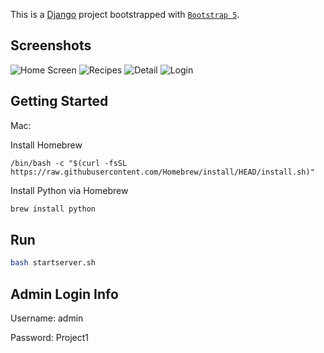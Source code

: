 This is a [Django](https://www.djangoproject.com/) project bootstrapped with [`Bootstrap 5`](https://getbootstrap.com/).

## Screenshots

![Home Screen](https://res.cloudinary.com/ywaychitaung/image/upload/v1686297129/Food%20Recipes/1_hs1ekz.png)
![Recipes](https://res.cloudinary.com/ywaychitaung/image/upload/v1686297129/Food%20Recipes/2_vktkvn.png)
![Detail](https://res.cloudinary.com/ywaychitaung/image/upload/v1686297129/Food%20Recipes/3_okden1.png)
![Login](https://res.cloudinary.com/ywaychitaung/image/upload/v1686297128/Food%20Recipes/4_zdpw5c.png)

## Getting Started

Mac: 

Install Homebrew

```
/bin/bash -c "$(curl -fsSL https://raw.githubusercontent.com/Homebrew/install/HEAD/install.sh)"
```

Install Python via Homebrew

```bash
brew install python
```

## Run

```bash
bash startserver.sh
```

## Admin Login Info

Username: admin

Password: Project1